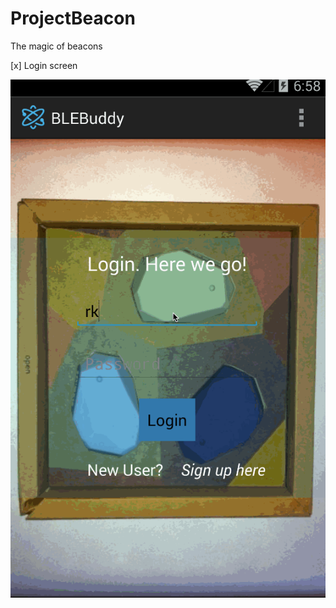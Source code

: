ProjectBeacon
=============

The magic of beacons

[x] Login screen

![Video Walkthrough](anim_ble.gif)
